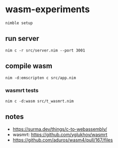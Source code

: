 # wasm-experiments

```
nimble setup
```


## run server

```
nim c -r src/server.nim --port 3001
```

## compile wasm

```
nim -d:emscripten c src/app.nim
```

### wasmrt tests

```
nim c -d:wasm src/t_wasmrt.nim
```


## notes
- https://surma.dev/things/c-to-webassembly/
- wasmrt: https://github.com/yglukhov/wasmrt
- https://github.com/aduros/wasm4/pull/167/files
